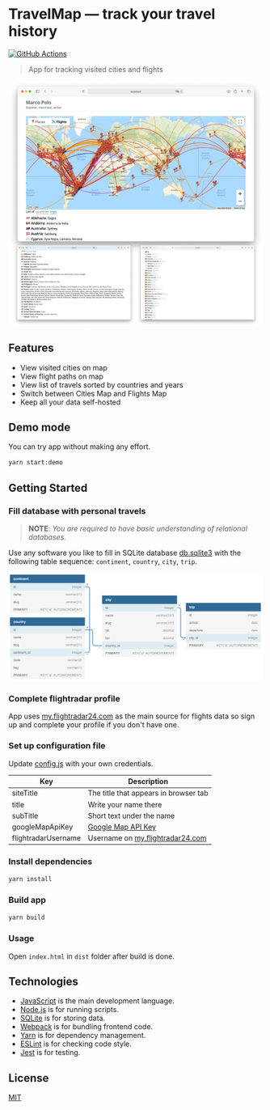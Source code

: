 # TravelMap — track your travel history

[![GitHub Actions](https://github.com/tsaplev/travelmap/workflows/CI/badge.svg)](https://github.com/tsaplev/travelmap/actions)

> App for tracking visited cities and flights

![travelmap](./preview.jpg)

## Features

- View visited cities on map
- View flight paths on map
- View list of travels sorted by countries and years
- Switch between Cities Map and Flights Map
- Keep all your data self-hosted

## Demo mode

You can try app without making any effort.

```sh
yarn start:demo
```

## Getting Started

### Fill database with personal travels

> **NOTE**: _You are required to have basic understanding of relational databases._

Use any software you like to fill in SQLite database [db.sqlite3](./db.sqlite3) with the following table sequence: `continent`, `country`, `city`, `trip`.

![travelmap](./dbschema.png)

### Complete flightradar profile

App uses [my.flightradar24.com](https://my.flightradar24.com) as the main source for flights data so sign up and complete your profile if you don't have one.

### Set up configuration file

Update [config.js](src/view/config.js) with your own credentials.

| Key                 | Description                                                                                   |
| ------------------- | --------------------------------------------------------------------------------------------- |
| siteTitle           | The title that appears in browser tab                                                         |
| title               | Write your name there                                                                         |
| subTitle            | Short text under the name                                                                     |
| googleMapApiKey     | [Google Map API Key](https://developers.google.com/maps/documentation/javascript/get-api-key) |
| flightradarUsername | Username on [my.flightradar24.com ](https://my.flightradar24.com/)                            |

### Install dependencies

```sh
yarn install
```

### Build app

```sh
yarn build
```

### Usage

Open `index.html` in `dist` folder after build is done.

## Technologies

- [JavaScript](https://developer.mozilla.org/en-US/docs/Web/JavaScript) is the main development language.
- [Node.js](https://nodejs.org/en/) is for running scripts.
- [SQLite](https://www.sqlite.org/index.html) is for storing data.
- [Webpack](http://webpack.js.org) is for bundling frontend code.
- [Yarn](https://yarnpkg.com) is for dependency management.
- [ESLint](https://eslint.org) is for checking code style.
- [Jest](https://jestjs.io) is for testing.

## License

[MIT](./LICENSE)
